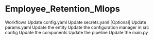 # Employee_Retention_Mlops

Workflows
Update config.yaml
Update secrets.yaml [Optional]
Update params.yaml
Update the entity
Update the configuration manager in src config
Update the components
Update the pipeline
Update the main.py